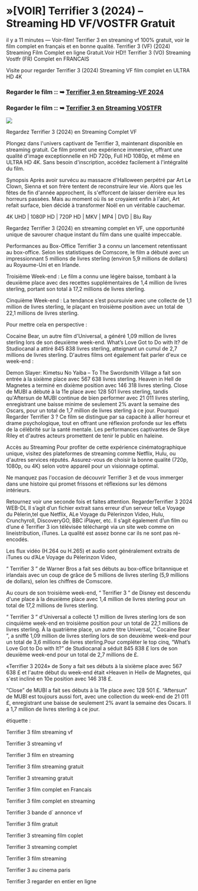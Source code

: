 # »[VOIR] Terrifier 3 (2024) – Streaming HD VF/VOSTFR Gratuit

il y a 11 minutes — Voir-film! Terrifier 3 en streaming vf 100% gratuit, voir le film complet en français et en bonne qualité. Terrifier 3 (VF) (2024) Streaming Film Complet en ligne Gratuit.Voir HD!! Terrifier 3 (VO) Streaming Vostfr (FR) Complet en FRANCAIS

Visite pour regarder Terrifier 3 (2024) Streaming VF film complet en ULTRA HD 4K

### Regarder le film :: ➥ [Terrifier 3 en Streaming-VF 2024](https://tinyurl.com/m59yas5t)

### Regarder le film :: ➥ [Terrifier 3 en Streaming VOSTFR](https://tinyurl.com/m59yas5t)

<p dir="auto"><a href="https://tinyurl.com/m59yas5t" title="PLAYNOW" rel="nofollow"><img src="https://i.imgur.com/jhNGoEt.gif" style="max-width: 100%;"></a></p>

Regardez Terrifier 3 (2024) en Streaming Complet VF

Plongez dans l'univers captivant de Terrifier 3, maintenant disponible en streaming gratuit. Ce film promet une expérience immersive, offrant une qualité d'image exceptionnelle en HD 720p, Full HD 1080p, et même en ULTRA HD 4K. Sans besoin d'inscription, accédez facilement à l'intégralité du film.

Synopsis
Après avoir survécu au massacre d'Halloween perpétré par Art Le Clown, Sienna et son frère tentent de reconstruire leur vie. Alors que les fêtes de fin d'année approchent, ils s'efforcent de laisser derrière eux les horreurs passées. Mais au moment où ils se croyaient enfin à l'abri, Art refait surface, bien décidé à transformer Noël en un véritable cauchemar.

4K UHD | 1080P HD | 720P HD | MKV | MP4 | DVD | Blu Ray

Regardez Terrifier 3 (2024) en streaming complet en VF, une opportunité unique de savourer chaque instant du film dans une qualité impeccable.

Performances au Box-Office
Terrifier 3 a connu un lancement retentissant au box-office. Selon les statistiques de Comscore, le film a débuté avec un impressionnant 5 millions de livres sterling (environ 5,9 millions de dollars) au Royaume-Uni et en Irlande.

Troisième Week-end : Le film a connu une légère baisse, tombant à la deuxième place avec des recettes supplémentaires de 1,4 million de livres sterling, portant son total à 17,2 millions de livres sterling.

Cinquième Week-end : La tendance s’est poursuivie avec une collecte de 1,1 million de livres sterling, le plaçant en troisième position avec un total de 22,1 millions de livres sterling.

Pour mettre cela en perspective :

Cocaine Bear, un autre film d'Universal, a généré 1,09 million de livres sterling lors de son deuxième week-end.
What’s Love Got to Do with It? de Studiocanal a attiré 845 838 livres sterling, atteignant un cumul de 2,7 millions de livres sterling.
D'autres films ont également fait parler d'eux ce week-end :

Demon Slayer: Kimetsu No Yaiba – To The Swordsmith Village a fait son entrée à la sixième place avec 567 638 livres sterling.
Heaven in Hell de Magnetes a terminé en dixième position avec 146 318 livres sterling.
Close de MUBI a débuté à la 11e place avec 128 501 livres sterling, tandis qu'Aftersun de MUBI continue de bien performer avec 21 011 livres sterling, enregistrant une baisse minime de seulement 2% avant la semaine des Oscars, pour un total de 1,7 million de livres sterling à ce jour.
Pourquoi Regarder Terrifier 3 ?
Ce film se distingue par sa capacité à allier horreur et drame psychologique, tout en offrant une réflexion profonde sur les effets de la célébrité sur la santé mentale. Les performances captivantes de Skye Riley et d'autres acteurs promettent de tenir le public en haleine.

Accès au Streaming
Pour profiter de cette expérience cinématographique unique, visitez des plateformes de streaming comme Netflix, Hulu, ou d'autres services réputés. Assurez-vous de choisir la bonne qualité (720p, 1080p, ou 4K) selon votre appareil pour un visionnage optimal.

Ne manquez pas l'occasion de découvrir Terrifier 3 et de vous immerger dans une histoire qui promet frissons et réflexions sur les démons intérieurs.

Retournez voir une seconde fois et faites attention. RegarderTerrifier 3 2024 WEB-DL Il s’agit d’un fichier extrait sans erreur d’un serveur telLe Voyage du Pèlerin,tel que Netflix, ALe Voyage du Pèlerinzon Video, Hulu, Crunchyroll, DiscoveryGO, BBC iPlayer, etc. Il s’agit également d’un film ou d’une é Terrifier 3 ion télévisée téléchargé via un site web comme on lineistribution, iTunes. La qualité est assez bonne car ils ne sont pas ré-encodés.

Les flux vidéo (H.264 ou H.265) et audio sont généralement extraits de iTunes ou d’ALe Voyage du Pèlerinzon Video,

“ Terrifier 3 ” de Warner Bros a fait ses débuts au box-office britannique et irlandais avec un coup de grâce de 5 millions de livres sterling (5,9 millions de dollars), selon les chiffres de Comscore.

Au cours de son troisième week-end, “ Terrifier 3 ” de Disney est descendu d'une place à la deuxième place avec 1,4 million de livres sterling pour un total de 17,2 millions de livres sterling.

“ Terrifier 3 ” d'Universal a collecté 1,1 million de livres sterling lors de son cinquième week-end en troisième position pour un total de 22,1 millions de livres sterling. À la quatrième place, un autre titre Universal, “ Cocaine Bear ”, a sniffé 1,09 million de livres sterling lors de son deuxième week-end pour un total de 3,6 millions de livres sterling.Pour compléter le top cinq, “What’s Love Got to Do with It?” de Studiocanal a séduit 845 838 £ lors de son deuxième week-end pour un total de 2,7 millions de £.

«Terrifier 3 2024» de Sony a fait ses débuts à la sixième place avec 567 638 £ et l'autre début du week-end était «Heaven in Hell» de Magnetes, qui s'est incliné en 10e position avec 146 318 £.

“Close” de MUBI a fait ses débuts à la 11e place avec 128 501 £. “Aftersun” de MUBI est toujours aussi fort, avec une collection du week-end de 21 011 £, enregistrant une baisse de seulement 2% avant la semaine des Oscars. Il a 1,7 million de livres sterling à ce jour.

étiquette :

Terrifier 3 film streaming vf

Terrifier 3 streaming vf

Terrifier 3 film en streaming

Terrifier 3 film streaming gratuit

Terrifier 3 streaming gratuit

Terrifier 3 film complet en Francais

Terrifier 3 film complet en streaming

Terrifier 3 bande d` annonce vf

Terrifier 3 film gratuit

Terrifier 3 streaming film coplet

Terrifier 3 streaming complet

Terrifier 3 film streaming

Terrifier 3 au cinema paris

Terrifier 3 regarder en entier en ligne
